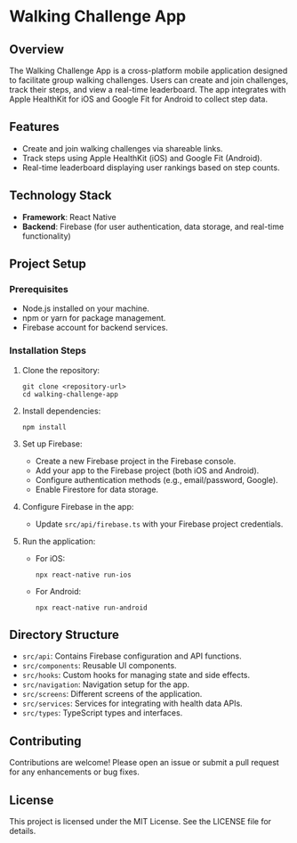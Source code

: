 # Walking Challenge App

## Overview
The Walking Challenge App is a cross-platform mobile application designed to facilitate group walking challenges. Users can create and join challenges, track their steps, and view a real-time leaderboard. The app integrates with Apple HealthKit for iOS and Google Fit for Android to collect step data.

## Features
- Create and join walking challenges via shareable links.
- Track steps using Apple HealthKit (iOS) and Google Fit (Android).
- Real-time leaderboard displaying user rankings based on step counts.

## Technology Stack
- **Framework**: React Native
- **Backend**: Firebase (for user authentication, data storage, and real-time functionality)

## Project Setup

### Prerequisites
- Node.js installed on your machine.
- npm or yarn for package management.
- Firebase account for backend services.

### Installation Steps
1. Clone the repository:
   ```
   git clone <repository-url>
   cd walking-challenge-app
   ```

2. Install dependencies:
   ```
   npm install
   ```

3. Set up Firebase:
   - Create a new Firebase project in the Firebase console.
   - Add your app to the Firebase project (both iOS and Android).
   - Configure authentication methods (e.g., email/password, Google).
   - Enable Firestore for data storage.

4. Configure Firebase in the app:
   - Update `src/api/firebase.ts` with your Firebase project credentials.

5. Run the application:
   - For iOS:
     ```
     npx react-native run-ios
     ```
   - For Android:
     ```
     npx react-native run-android
     ```

## Directory Structure
- `src/api`: Contains Firebase configuration and API functions.
- `src/components`: Reusable UI components.
- `src/hooks`: Custom hooks for managing state and side effects.
- `src/navigation`: Navigation setup for the app.
- `src/screens`: Different screens of the application.
- `src/services`: Services for integrating with health data APIs.
- `src/types`: TypeScript types and interfaces.

## Contributing
Contributions are welcome! Please open an issue or submit a pull request for any enhancements or bug fixes.

## License
This project is licensed under the MIT License. See the LICENSE file for details.